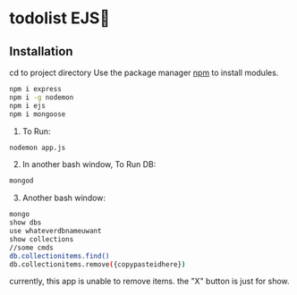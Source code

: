 # todolist EJS📝
## Installation
cd to project directory
Use the package manager [npm](https://nodejs.org/en/download/) to install modules.

```bash
npm i express
npm i -g nodemon
npm i ejs
npm i mongoose
```

1) To Run:
```bash
nodemon app.js
```

2) In another bash window, To Run DB:
```bash
mongod
```
3) Another bash window:
```bash
mongo
show dbs
use whateverdbnameuwant
show collections
//some cmds
db.collectionitems.find()
db.collectionitems.remove({copypasteidhere})
```

currently, this app is unable to remove items. the "X" button is just for show.
